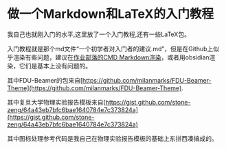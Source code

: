 # 做一个Markdown和LaTeX的入门教程
我自己也就刚入门的水平,这里放了一个入门教程,还有一些LaTeX包。

入门教程就是那个md文件“一个初学者对入门者的建议.md”，但是在Github上似乎渲染有些问题，建议在[作业部落的CMD Markdown渲染](https://www.zybuluo.com/)，或者用obsidian渲染，它们是基本上没有问题的。

其中FDU-Beamer的包来自[https://github.com/milanmarks/FDU-Beamer-Theme](https://github.com/milanmarks/FDU-Beamer-Theme).

其中复旦大学物理实验报告模板来自[https://gist.github.com/stone-zeng/64a43eb7bfc6bae1640784e7c373824a](https://gist.github.com/stone-zeng/64a43eb7bfc6bae1640784e7c373824a)

其中图标处理参考代码是我自己在物理实验报告模板的基础上东拼西凑搞成的。
